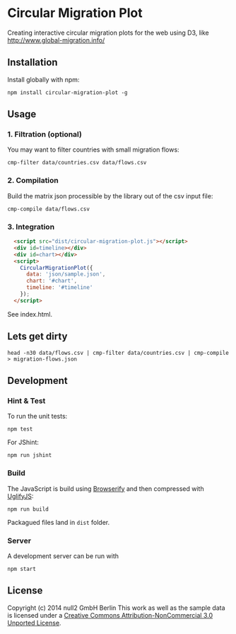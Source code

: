 # Circular Migration Plot
Creating interactive circular migration plots for the web using D3,
like http://www.global-migration.info/

## Installation
Install globally with npm:
```shell
npm install circular-migration-plot -g
```

## Usage
### 1. Filtration (optional)
You may want to filter countries with small migration flows:
```shell
cmp-filter data/countries.csv data/flows.csv
```

### 2. Compilation
Build the matrix json processible by the library out of the csv input file:
```shell
cmp-compile data/flows.csv
```

### 3. Integration
```html
  <script src="dist/circular-migration-plot.js"></script>
  <div id=timeline></div>
  <div id=chart></div>
  <script>
    CircularMigrationPlot({
      data: 'json/sample.json',
      chart: '#chart',
      timeline: '#timeline'
    });
  </script>
```
See index.html.

## Lets get dirty
```shell
head -n30 data/flows.csv | cmp-filter data/countries.csv | cmp-compile > migration-flows.json
```

## Development
### Hint & Test
To run the unit tests:
```shell
npm test
```

For JShint:
```
npm run jshint
```

### Build
The JavaScript is build using [Browserify](http://browserify.org/)
and then compressed with [UglifyJS](http://lisperator.net/uglifyjs/):
```
npm run build
```
Packagued files land in `dist` folder.

### Server
A development server can be run with
```
npm start
```

License
-------
Copyright (c) 2014 null2 GmbH Berlin 
This work as well as the sample data is licensed under a [Creative Commons Attribution-NonCommercial 3.0 Unported License](http://creativecommons.org/licenses/by-nc/3.0/).
